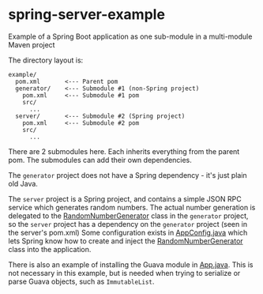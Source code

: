 # spring-server-example
Example of a Spring Boot application as one sub-module in a multi-module Maven project

The directory layout is:
```
example/
  pom.xml       <--- Parent pom
  generator/    <--- Submodule #1 (non-Spring project)
    pom.xml     <--- Submodule #1 pom
    src/
      ...
  server/       <--- Submodule #2 (Spring project)
    pom.xml     <--- Submodule #2 pom
    src/
      ...
```

There are 2 submodules here. Each inherits everything from the parent pom. The submodules can add
their own dependencies.

The `generator` project does not have a Spring dependency - it's just plain old Java.

The `server` project is a Spring project, and contains a simple JSON RPC service which generates
random numbers. The actual number generation is delegated to the
[RandomNumberGenerator](example/generator/src/main/java/edu/brandeis/cosi103a/springexample/generator/RandomNumberGenerator.java)
class in the `generator` project, so the `server` project has a dependency on the `generator` project
(seen in the server's pom.xml)
Some configuration exists in
[AppConfig.java](example/server/src/main/java/edu/brandeis/cosi103a/springexample/server/AppConfig.java)
which lets Spring know how to create and inject the
[RandomNumberGenerator](example/generator/src/main/java/edu/brandeis/cosi103a/springexample/generator/RandomNumberGenerator.java)
class into the application.

There is also an example of installing the Guava module in
[App.java](example/server/src/main/java/edu/brandeis/cosi103a/springexample/server/App.java). This is
not necessary in this example, but is needed when trying to serialize or parse Guava objects, such
as `ImmutableList`.
